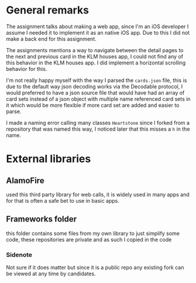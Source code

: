 # General remarks

The assignment talks about making a web app, since I'm an iOS developer I assume I needed it to implement it as an native iOS app. Due to this I did not make a back end for this assignment.

The assignments mentions a way to navigate between the detail pages to the next and previous card in the  KLM houses app, I could not find any of this behavior in the KLM houses app. I did implement a horizontal scrolling behavior for this.

I'm not really happy myself with the way I parsed the `cards.json` file, this is due to the default way json decoding works via the Decodable protocol, I would preferred to have a json source file that would have had an array of card sets instead of a json object with multiple name referenced card sets in it which would be more flexible if more card set are added and easier to parse. 

I made a naming error calling many classes `Heartstone` since I forked from a repository that was named this way, I noticed later that this misses a `h` in the name.

#  External libraries

## AlamoFire 
used this third party library for web calls, it is widely used in many apps and for that is often a safe bet to use in basic apps.

## Frameworks folder
this folder contains some files from my own library to just simplify some code, these repositories are private and as such I copied in the code 

### Sidenote
Not sure if it does matter but since it is a public repo any existing fork can be viewed at any time by candidates.
